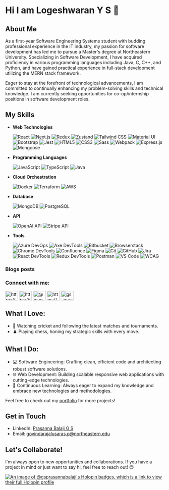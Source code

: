 # Hi I am Logeshwaran Y S  👋

## About Me
As a first-year Software Engineering Systems student with budding professional experience in the IT industry, my passion for software development has led me to pursue a Master's degree at Northeastern University. Specializing in Software Development, I have acquired proficiency in various programming languages including Java, C, C++, and Python, and have gained practical experience in full-stack development utilizing the MERN stack framework.

Eager to stay at the forefront of technological advancements, I am committed to continually enhancing my problem-solving skills and technical knowledge. I am currently seeking opportunities for co-op/internship positions in software development roles.

## My Skills
- **Web Technologies**  

  ![React](https://img.shields.io/badge/-React-black?style=flat-square&logo=react)
  ![Next.js](https://img.shields.io/badge/-Next.js-black?style=flat-square&logo=nextdotjs)
  ![Redux](https://img.shields.io/badge/-Redux-764ABC?style=flat-square&logo=redux)
  ![Zustand](https://img.shields.io/badge/-Zustand-171717?style=flat-square&logo=zustand)
  ![Tailwind CSS](https://img.shields.io/badge/-Tailwind%20CSS-38B2AC?style=flat-square&logo=tailwindcss)
  ![Material UI](https://img.shields.io/badge/-Material%20UI-0081CB?style=flat-square&logo=mui)
  ![Bootstrap](https://img.shields.io/badge/-Bootstrap-563D7C?style=flat-square&logo=bootstrap)
  ![Jest](https://img.shields.io/badge/-Jest-C21325?style=flat-square&logo=jest)
  ![HTML5](https://img.shields.io/badge/-HTML5-E34F26?style=flat-square&logo=html5&logoColor=white)
  ![CSS3](https://img.shields.io/badge/-CSS3-1572B6?style=flat-square&logo=css3)
  ![Sass](https://img.shields.io/badge/-Sass-CC6699?style=flat-square&logo=sass)
  ![Webpack](https://img.shields.io/badge/-Webpack-8DD6F9?style=flat-square&logo=webpack)
  ![Express.js](https://img.shields.io/badge/-Express.js-000000?style=flat-square&logo=express)
  ![Mongoose](https://img.shields.io/badge/-Mongoose-880000?style=flat-square&logo=mongoose)

- **Programming Languages**  

  ![JavaScript](https://img.shields.io/badge/-JavaScript-black?style=flat-square&logo=javascript)
  ![TypeScript](https://img.shields.io/badge/-TypeScript-007ACC?style=flat-square&logo=typescript)
  ![Java](https://img.shields.io/badge/-Java-E34A86?style=flat-square&logo=java)

- **Cloud Orchestration**

  ![Docker](https://img.shields.io/badge/-Docker-2496ED?style=flat-square&logo=docker)
  ![Terraform](https://img.shields.io/badge/-Terraform-7B42BC?style=flat-square&logo=terraform)
  ![AWS](https://img.shields.io/badge/-AWS%20S3-232F3E?style=flat-square&logo=amazons3)

- **Database**
  
  ![MongoDB](https://img.shields.io/badge/-MongoDB-47A248?style=flat-square&logo=mongodb)
  ![PostgreSQL](https://img.shields.io/badge/-PostgreSQL-336791?style=flat-square&logo=postgresql)

- **API**
  
  ![OpenAI API](https://img.shields.io/badge/-OpenAI%20API-412991?style=flat-square&logo=openai)
  ![Stripe API](https://img.shields.io/badge/-Stripe%20API-008CDD?style=flat-square&logo=stripe)

  
- **Tools**  

  ![Azure DevOps](https://img.shields.io/badge/-Azure%20DevOps-0078D7?style=flat-square&logo=azuredevops)
  ![Axe DevTools](https://img.shields.io/badge/-Axe%20DevTools-393939?style=flat-square&logo=axe)
  ![Bitbucket](https://img.shields.io/badge/-Bitbucket-0052CC?style=flat-square&logo=bitbucket)
  ![Browserstack](https://img.shields.io/badge/-Browserstack-FF6C37?style=flat-square&logo=browserstack)
  ![Chrome DevTools](https://img.shields.io/badge/-Chrome%20DevTools-4285F4?style=flat-square&logo=googlechrome)
  ![Confluence](https://img.shields.io/badge/-Confluence-172B4D?style=flat-square&logo=confluence)
  ![Figma](https://img.shields.io/badge/-Figma-F24E1E?style=flat-square&logo=figma)
  ![Git](https://img.shields.io/badge/-Git-F05032?style=flat-square&logo=git)
  ![GitHub](https://img.shields.io/badge/-GitHub-181717?style=flat-square&logo=github)
  ![Jira](https://img.shields.io/badge/-Jira-0052CC?style=flat-square&logo=jira)
  ![React DevTools](https://img.shields.io/badge/-React%20DevTools-61DAFB?style=flat-square&logo=react)
  ![Redux DevTools](https://img.shields.io/badge/-Redux%20DevTools-764ABC?style=flat-square&logo=redux)
  ![Postman](https://img.shields.io/badge/-Postman-FF6C37?style=flat-square&logo=postman)
  ![VS Code](https://img.shields.io/badge/-VS%20Code-007ACC?style=flat-square&logo=visualstudiocode)
  ![WCAG](https://img.shields.io/badge/-WCAG-0091BD?style=flat-square&logo=accessibility)

### Blogs posts
<!-- BLOG-POST-LIST:START -->
<!-- BLOG-POST-LIST:END -->

<h3 align="left">Connect with me:</h3>
<p align="left">
<a href="https://linkedin.com/in/https://www.linkedin.com/in/prasannags/" target="blank"><img align="center" src="https://raw.githubusercontent.com/rahuldkjain/github-profile-readme-generator/master/src/images/icons/Social/linked-in-alt.svg" alt="https://www.linkedin.com/in/prasannags/" height="30" width="40" /></a>
<a href="https://hashnode.com/https://jslearn.hashnode.dev/" target="blank"><img align="center" src="https://raw.githubusercontent.com/rahuldkjain/github-profile-readme-generator/master/src/images/icons/Social/hashnode.svg" alt="https://jslearn.hashnode.dev/" height="30" width="40" /></a>
<a href="https://medium.com/@gsprasanna" target="blank"><img align="center" src="https://raw.githubusercontent.com/rahuldkjain/github-profile-readme-generator/master/src/images/icons/Social/medium.svg" alt="@gsprasanna" height="30" width="40" /></a>
<a href="https://www.hackerrank.com/profile/prasannags" target="blank"><img align="center" src="https://raw.githubusercontent.com/rahuldkjain/github-profile-readme-generator/master/src/images/icons/Social/hackerrank.svg" alt="https://www.hackerrank.com/profile/prasannags" height="30" width="40" /></a>
<a href="https://www.leetcode.com/gs_prasannabalaji" target="blank"><img align="center" src="https://raw.githubusercontent.com/rahuldkjain/github-profile-readme-generator/master/src/images/icons/Social/leet-code.svg" alt="gs_prasannabalaji" height="30" width="40" /></a>
</p>


## What I Love:
- 🏏 Watching cricket and following the latest matches and tournaments.
- ♟️ Playing chess, honing my strategic skills with every move.

## What I Do:
- 💻 Software Engineering: Crafting clean, efficient code and architecting robust software solutions.
- 🌐 Web Development: Building scalable responsive web applications with cutting-edge technologies.
- 🚀 Continuous Learning: Always eager to expand my knowledge and embrace new technologies and methodologies.

Feel free to check out my [portfolio](https://gsprasannabalaji.netlify.app/) for more projects!

## Get in Touch
- LinkedIn: [Prasanna Balaji G S](https://www.linkedin.com/in/prasanna-balaji-gs/)
- Email: [govindarajalusaras.p@northeastern.edu](mailto:govindarajalusaras.p@northeastern.edu)

## Let's Collaborate!
I'm always open to new opportunities and collaborations. If you have a project in mind or just want to say hi, feel free to reach out! 😊

[![An image of @gsprasannabalaji's Holopin badges, which is a link to view their full Holopin profile](https://holopin.me/gsprasannabalaji)](https://holopin.io/@gsprasannabalaji)

<!---
gsprasannabalaji/gsprasannabalaji is a ✨ special ✨ repository because its `README.md` (this file) appears on your GitHub profile.
You can click the Preview link to take a look at your changes.
--->
